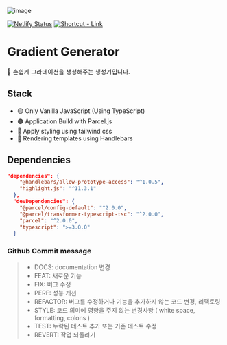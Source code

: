 ![image](https://user-images.githubusercontent.com/48292190/138295872-3aac4f1d-9cd4-499e-a143-20e02b4dcb3c.png)

[![Netlify Status](https://api.netlify.com/api/v1/badges/b34388a8-c6b3-4467-8952-177c58045ecd/deploy-status)](https://app.netlify.com/sites/gradient-css/deploys)
[![Shortcut - Link](https://img.shields.io/badge/Made_with-JavaScript-blue?logo=javascript&logoColor=white)](https://gradient-css.netlify.app/)

# Gradient Generator

🎨 손쉽게 그라데이션을 생성해주는 생성기입니다.

## Stack

- 🟡 Only Vanilla JavaScript (Using TypeScript)
- 🟤 Application Build with Parcel.js
- 🔵 Apply styling using tailwind css
- 💚 Rendering templates using Handlebars

## Dependencies

```json
"dependencies": {
    "@handlebars/allow-prototype-access": "^1.0.5",
    "highlight.js": "^11.3.1"
  },
  "devDependencies": {
    "@parcel/config-default": "^2.0.0",
    "@parcel/transformer-typescript-tsc": "^2.0.0",
    "parcel": "^2.0.0",
    "typescript": ">=3.0.0"
  }
```

### Github Commit message

> - DOCS: documentation 변경
> - FEAT: 새로운 기능
> - FIX: 버그 수정
> - PERF: 성능 개선
> - REFACTOR: 버그를 수정하거나 기능을 추가하지 않는 코드 변경, 리팩토링
> - STYLE: 코드 의미에 영향을 주지 않는 변경사항 ( white space, formatting, colons )
> - TEST: 누락된 테스트 추가 또는 기존 테스트 수정
> - REVERT: 작업 되돌리기
